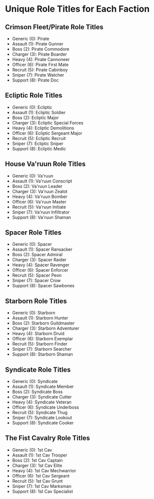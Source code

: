 # Unique Role Titles for Each Faction

## Crimson Fleet/Pirate Role Titles
- Generic (0): Pirate
- Assault (1): Pirate Gunner
- Boss (2): Pirate Commodore
- Charger (3): Pirate Boarder
- Heavy (4): Pirate Cannoneer
- Officer (6): Pirate First Mate
- Recruit (5): Pirate Cabinboy
- Sniper (7): Pirate Watcher
- Support (8): Pirate Doc

## Ecliptic Role Titles
- Generic (0): Ecliptic
- Assault (1): Ecliptic Soldier
- Boss (2): Ecliptic Major
- Charger (3): Ecliptic Special Forces
- Heavy (4): Ecliptic Demolitions
- Officer (6): Ecliptic Sergeant Major
- Recruit (5): Ecliptic Recruit
- Sniper (7): Ecliptic Sniper
- Support (8): Ecliptic Medic

## House Va'ruun Role Titles
- Generic (0): Va'ruun
- Assault (1): Va'ruun Conscript
- Boss (2): Va'ruun Leader
- Charger (3): Va'ruun Zealot
- Heavy (4): Va'ruun Bomber
- Officer (6): Va'ruun Master
- Recruit (5): Va'ruun Initiate
- Sniper (7): Va'ruun Infiltrator
- Support (8): Va'ruun Shaman

## Spacer Role Titles
- Generic (0): Spacer
- Assault (1): Spacer Ransacker
- Boss (2): Spacer Admiral
- Charger (3): Spacer Raider
- Heavy (4): Spacer Ravenger
- Officer (6): Spacer Enforcer
- Recruit (5): Spacer Peon
- Sniper (7): Spacer Crow
- Support (8): Spacer Sawbones

## Starborn Role Titles
- Generic (0): Starborn
- Assault (1): Starborn Hunter
- Boss (2): Starborn Guildmaster
- Charger (3): Starborn Adventurer
- Heavy (4): Starborn Druid
- Officer (6): Starborn Exemplar
- Recruit (5): Starborn Finder
- Sniper (7): Starborn Searcher
- Support (8): Starborn Shaman

## Syndicate Role Titles
- Generic (0): Syndicate
- Assault (1): Syndicate Member
- Boss (2): Syndicate Boss
- Charger (3): Syndicate Cutter
- Heavy (4): Syndicate Veteran
- Officer (6): Syndicate Underboss
- Recruit (5): Syndicate Thug
- Sniper (7): Syndicate Lookout
- Support (8): Syndicate Cooker

## The Fist Cavalry Role Titles
- Generic (0): 1st Cav
- Assault (1): 1st Cav Trooper
- Boss (2): 1st Cav Captain
- Charger (3): 1st Cav Elite
- Heavy (4): 1st Cav Mechwarrior
- Officer (6): 1st Cav Sergeant
- Recruit (5): 1st Cav Grunt
- Sniper (7): 1st Cav Marksman
- Support (8): 1st Cav Specialist
